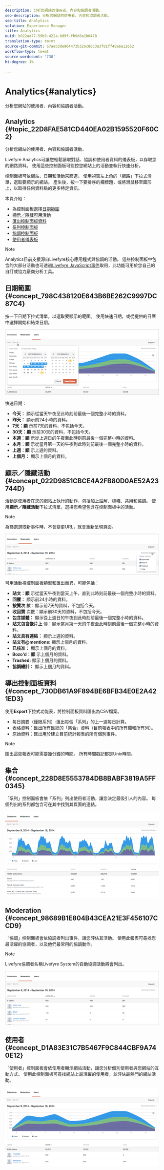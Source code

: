 ```yaml
---
description: 分析您網站的使用者、內容和協調者活動。
seo-description: 分析您網站的使用者、內容和協調者活動。
seo-title: Analytics
solution: Experience Manager
title: Analytics
uuid: b022aa77-59b9-422a-8d9f-fb9d8a1b0478
translation-type: tm+mt
source-git-commit: 67aeb3de964473b326c88c3a3f81ff48a6a12652
workflow-type: tm+mt
source-wordcount: '730'
ht-degree: 1%

---
```



# Analytics{#analytics}

分析您網站的使用者、內容和協調者活動。

## Analytics {#topic_22D8FAE581CD440EA02B1595520F60C2}

分析您網站的使用者、內容和協調者活動。

Livefyre Analytics可讓您輕鬆讀取對話、協調和使用者資料的儀表板，以存取您的網路資料。 使用這些控制面板可監控您網站上的活動並執行快速分析。

控制面板可依網站、日期和活動來篩選。 使用視窗左上角的「網路」下拉式清單，選取要顯示的網站。 產生後，按一下要排序的欄標題，或將滑鼠移至圖形上，以取得任何資料點的更多特定資訊。

本頁介紹：

* 為控制面板選擇[日期範圍](https://answers.livefyre.com/livefyre-studio-version-1/studio/analytics/#DateRange)
* [顯示／隱藏可用活動](https://answers.livefyre.com/livefyre-studio-version-1/studio/analytics/#ShowHideActivities)
* [匯出控制面板資料](https://answers.livefyre.com/livefyre-studio-version-1/studio/analytics/#ExportDashboardData)
* [系列控制面板](https://answers.livefyre.com/livefyre-studio-version-1/studio/analytics/#CollectionsDashboard)
* [協調控制面板](https://answers.livefyre.com/livefyre-studio-version-1/studio/analytics/#ModerationDashboard)
* [使用者儀表板](https://answers.livefyre.com/livefyre-studio-version-1/studio/analytics/#UsersDashboard)

>[!NOTE]
>
>Analytics目前支援源自Livefyre核心應用程式與協調的活動。 這些控制面板中包含的大部分活動也可透過[Livefyre JavaScript事件](https://answers.livefyre.com/developers/reference/app-customizations/javascript-events/)取用，此功能可用於您自己的自訂或協力廠商分析工具。

## 日期範圍 {#concept_798C438120E643B6BE262C9997DC87C4}

按一下日期下拉式清單，以選取要顯示的範圍。 使用快速日期，或從提供的日曆中選擇開始和結束日期。

![](assets/analytics-date-range.png)

快速日期：

* **今天：** 顯示從當天午夜至此時刻前最後一個完整小時的資料。
* **昨天：** 顯示前24小時的資料。
* **7天：顯** 示前7天的資料，不包括今天。
* **30天：顯** 示前30天的資料，不包括今天。
* **本週：顯** 示從上週日的午夜至此時刻前最後一個完整小時的資料。
* **本月：顯** 示從當月第一天的午夜到此時刻前最後一個完整小時的資料。
* **上週：顯** 示上週的資料。
* **上個月：** 顯示上個月的資料。

## 顯示／隱藏活動{#concept_022D9851CBCE4A2FB80D0AE52A23744D}

活動是使用者在您的網站上執行的動作，包括加上註解、標幟、共用和協調。 使用&#x200B;**顯示／隱藏活動**&#x200B;下拉式清單，選擇您希望包含在控制面板中的活動。

>[!NOTE]
>
>為篩選選取新事件時，不會變更URL，就會重新呈現頁面。

![](assets/analytics-show-hide-activities.png)

可用活動視控制面板類型和匯出而異，可能包括：

* **貼文：顯** 示從當天午夜到當天上午，直到此時刻前最後一個完整小時的資料。
* **回覆：** 顯示前24小時的資料。
* **按贊次** 數：顯示前7天的資料，不包括今天。
* **收回贊** 次數：顯示前30天的資料，不包括今天。
* **包含媒體：** 顯示從上週日的午夜到此時刻前最後一個完整小時的資料。
* **貼文包含像片上** 傳：顯示當月第一天的午夜至此時刻前最後一個完整小時的資料。
* **貼文具有連結：** 顯示上週的資料。
* **貼文有@mentions:** 顯示上個月的資料。
* **已核准：** 顯示上個月的資料。
* **Bozo&#39;d：顯** 示上個月的資料。
* **Trashed:** 顯示上個月的資料。
* **協調總計：** 顯示上個月的資料。

## 導出控制面板資料{#concept_730DB61A9F894BE6BFB34E0E2A421ED3}

使用&#x200B;**Export**&#x200B;下拉式功能表，將控制面板資料匯出為CSV檔案。

* 每日摘要（僅限系列）:匯出每個「系列」的上一週每日計算。
* 表格資料：匯出所有匯總的「集合」資料（目前報表中的所有欄和所有列）。
* 原始資料：匯出用於建立目前統計報表的所有個別事件。

>[!NOTE]
>
>匯出這些報表可能需要幾分鐘的時間。 所有時間戳記都是Unix時間。

## 集合 {#concept_228D8E5553784DB8BABF3819A5FF0345}

「系列」控制面板會依「系列」列出使用者活動，讓您決定最吸引人的內容。 每個列出的系列都包含可在其中找到其頁面的連結。

![](assets/analytics-collections.png)

## Moderation {#concept_98689B1E804B43CEA21E3F456107CCD9}

「協調」控制面板會依協調者列出事件，讓您評估其活動。 使用此報表可尋找您最活躍的協調者，以及他們最常用的協調動作。

>[!NOTE]
>
>Livefyre協調者名稱Livefyre System的自動協調活動將會列出。

![](assets/analytics-moderation.png)

## 使用者 {#concept_D1A83E31C7B5467F9C844CBF9A740E12}

「使用者」控制面板會依使用者顯示網站活動，讓您分析個別使用者與您網站的互動方式。 使用此控制面板可尋找網站上最活躍的使用者，並評估最熱門的網站活動。

![](assets/analytics-users.png)

